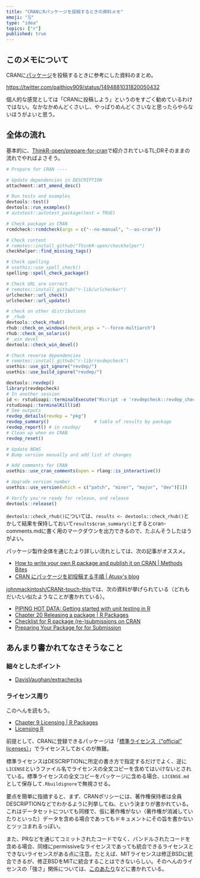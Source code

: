 ```yaml
---
title: "CRANにRパッケージを投稿するときの資料メモ"
emoji: "🗒"
type: "idea"
topics: ["r"]
published: true
---
```


## このメモについて

CRANに[パッケージ](https://github.com/paithiov909/audubon)を投稿するときに参考にした資料のまとめ。

https://twitter.com/paithiov909/status/1494881031820050432

個人的な感覚としては「CRANに投稿しよう」というのをすごく勧めているわけではない。なかなかめんどくさいし、やっぱりめんどくさいなと思ったらやらないほうがよいと思う。

## 全体の流れ

基本的に、[ThinkR-open/prepare-for-cran](https://github.com/ThinkR-open/prepare-for-cran)で紹介されているTL;DRそのままの流れでやればよさそう。

```r
# Prepare for CRAN ----

# Update dependencies in DESCRIPTION
attachment::att_amend_desc()

# Run tests and examples
devtools::test()
devtools::run_examples()
# autotest::autotest_package(test = TRUE)

# Check package as CRAN
rcmdcheck::rcmdcheck(args = c("--no-manual", "--as-cran"))

# Check content
# remotes::install_github("ThinkR-open/checkhelper")
checkhelper::find_missing_tags()

# Check spelling
# usethis::use_spell_check()
spelling::spell_check_package()

# Check URL are correct
# remotes::install_github("r-lib/urlchecker")
urlchecker::url_check()
urlchecker::url_update()

# check on other distributions
# _rhub
devtools::check_rhub()
rhub::check_on_windows(check_args = "--force-multiarch")
rhub::check_on_solaris()
# _win devel
devtools::check_win_devel()

# Check reverse dependencies
# remotes::install_github("r-lib/revdepcheck")
usethis::use_git_ignore("revdep/")
usethis::use_build_ignore("revdep/")

devtools::revdep()
library(revdepcheck)
# In another session
id <- rstudioapi::terminalExecute("Rscript -e 'revdepcheck::revdep_check(num_workers = 4)'")
rstudioapi::terminalKill(id)
# See outputs
revdep_details(revdep = "pkg")
revdep_summary()                 # table of results by package
revdep_report() # in revdep/
# Clean up when on CRAN
revdep_reset()

# Update NEWS
# Bump version manually and add list of changes

# Add comments for CRAN
usethis::use_cran_comments(open = rlang::is_interactive())

# Upgrade version number
usethis::use_version(which = c("patch", "minor", "major", "dev")[1])

# Verify you're ready for release, and release
devtools::release()
```

`devtools::check_rhub()`については、`results <- devtools::check_rhub()`とかして結果を保持しておいて`results$cran_summary()`とするとcran-comments.mdに書く用のマークダウンを出力できるので、たぶんそうしたほうがよい。

パッケージ製作全体を通じたより詳しい流れとしては、次の記事がオススメ。

- [How to write your own R package and publish it on CRAN | Methods Bites](https://www.mzes.uni-mannheim.de/socialsciencedatalab/article/r-package/)
- [CRAN にパッケージを初投稿する手順 | Atusy's blog](https://blog.atusy.net/2019/06/28/cran-submission/)

[johnmackintosh/CRANt-touch-this](https://github.com/johnmackintosh/CRANt-touch-this)では、次の資料が挙げられている（どれもだいたい似たようなことが書かれている）。

- [PIPING HOT DATA: Getting started with unit testing in R](https://www.pipinghotdata.com/posts/2021-11-23-getting-started-with-unit-testing-in-r/)
- [Chapter 20 Releasing a package | R Packages](https://r-pkgs.org/release.html)
- [Checklist for R package (re-)submissions on CRAN](https://www.marinedatascience.co/blog/2020/01/09/checklist-for-r-package-re-submissions-on-cran/)
- [Preparing Your Package for for Submission](https://johnmuschelli.com/neuroc/getting_ready_for_submission/index.html)

## あんまり書かれてなさそうなこと

### 細々としたポイント

- [DavisVaughan/extrachecks](https://github.com/DavisVaughan/extrachecks)

### ライセンス周り

このへんを読もう。

- [Chapter 9 Licensing | R Packages](https://r-pkgs.org/license.html)
- [Licensing R](https://thinkr-open.github.io/licensing-r/)

前提として、CRANに登録できるパッケージは「[標準ライセンス（“official” licenses）](https://thinkr-open.github.io/licensing-r/rworld.html#classifying-the-11-official-licenses)」でライセンスしておくのが無難。

標準ライセンスはDESCRIPTIONに所定の書き方で指定するだけでよく、逆に`LICENSE`というファイル名でライセンスの全文コピーを含めてはいけないとされている。標準ライセンスの全文コピーをパッケージに含める場合、`LICENSE.md`として保存して`.Rbuildignore`で無視させる。

要点を簡単に指摘すると、まず、CRANポリシーには、著作権保持者は全員DESCRIPTIONなどでわかるように列挙してね、という決まりが書かれている。これはデータセットについても同様で、仮に著作権がない（著作権が消滅していたりといった）データを含める場合であってもドキュメントにその旨を書かないとツッコまれるっぽい。

また、PRなどを通じてコミットされたコードでなく、バンドルされたコードを含める場合、同様にpermissiveなライセンスであっても統合できるライセンスとできないライセンスがある点に注意。たとえば、MITライセンスは修正BSDに統合できるが、修正BSDをMITに統合することはできないらしい。そのへんのライセンスの「強さ」関係については、[このあたり](https://en.wikipedia.org/wiki/License_compatibility#Compatibility_of_FOSS_licenses)などに書かれている。
